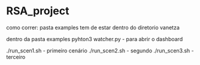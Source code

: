 # RSA_project
como correr:
pasta examples tem de estar dentro do diretorio vanetza

dentro da pasta examples
  pyhton3 watcher.py - para abrir o dashboard

  ./run_scen1.sh - primeiro cenário
  ./run_scen2.sh - segundo
  ./run_scen3.sh - terceiro


